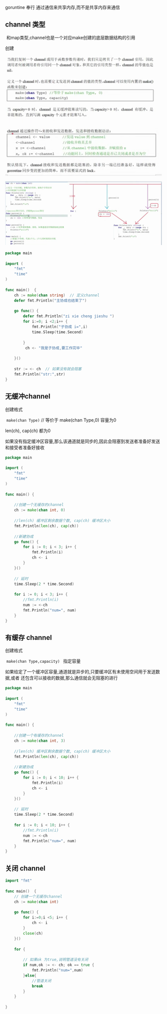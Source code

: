 goruntine 奉行 通过通信来共享内存,而不是共享内存来通信





## channel 类型

​	和map类型,channel也是一个对应make创建的底层数据结构的引用



创建 

![1560665200068](assets/1560665200068.png)

![1560665245539](assets/1560665245539.png)





![1560665731304](assets/1560665731304.png)



``` go
package main

import (
	"fmt"
	"time"
)

func main()  {
	ch := make(chan string)  // 定义channel
	defer fmt.Println("主协成也结束了")

	go func() {
		defer fmt.Println("zi xie cheng jieshu ")
		for i:=0; i <2;i++ {
			fmt.Println("子协成 i=",i)
			time.Sleep(time.Second)

		}
		 ch <- "我是子协成,要工作完毕"

	}()

	str := <- ch  // 如果没有就会阻塞
	fmt.Println("str:",str)
}
```





## 无缓冲channel

创建格式

​	`make(chan Type)` // 等价于 make(chan Type,0)  容量为0

len(ch), cap(ch) 都为0

如果没有指定缓冲区容量,那么该通道就是同步的,因此会阻塞到发送者准备好发送和接受者准备好接收

``` go
package main

import (
	"fmt"
	"time"
)

func main() {

	//创建一个无缓存的channel
	ch := make(chan int, 0)

	//len(ch) 缓冲区剩余数据个数, cap(ch) 缓冲区大小
	fmt.Println(len(ch), cap(ch))

	//新建协成
	go func() {
		for i := 0; i < 3; i++ {
			fmt.Println(i)
			ch <- i
		}
	}()

	// 延时
	time.Sleep(2 * time.Second)

	for i := 0; i < 3; i++ {
		//fmt.Println(i)
		num := <-ch
		fmt.Println("num=", num)
	}
}
```



## 有缓存 channel

创建格式

​	`make(chan Type,capacity) ` 指定容量

如果给定了一个缓冲区容量,通道就是异步的,只要缓冲区有未使用空间用于发送数据,或者 还包含可以接收的数据,那么通信就会无阻塞的进行

``` go
package main

import (
	"fmt"
	"time"
)

func main() {

	//创建一个有缓存的channel
	ch := make(chan int, 3)

	//len(ch) 缓冲区剩余数据个数, cap(ch) 缓冲区大小
	fmt.Println(len(ch), cap(ch))

	//新建协成
	go func() {
		for i := 0; i < 10; i++ {
			fmt.Println(i)
			ch <- i
		}
	}()

	// 延时
	time.Sleep(2 * time.Second)

	for i := 0; i < 10; i++ {
		//fmt.Println(i)
		num := <-ch
		fmt.Println("num=", num)
	}
}
```







## 关闭 channel

``` go
import "fmt"

func main()  {
	// 创建一个无缓存channel
	ch := make(chan int)

	go func() {
		for i:=0;i <5; i++ {
			ch <- i
		}
		close(ch)
	}()

	for {

		// 如果ok 为true,说明管道没有关闭
		if num,ok := <- ch; ok == true {
			fmt.Println("num=",num)
		}else{
			//管道关闭
			break
		}
	}

}
```

